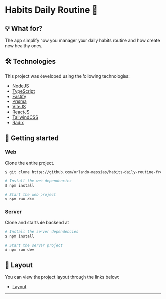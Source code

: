 # Habits Daily Routine 💪

## :bulb: What for?

The app simplify how you manager your daily habits routine and how create new healthy ones.

## :hammer_and_wrench: Technologies

This project was developed using the following technologies:

- [NodeJS](https://nodejs.org/)
- [TypeScript](https://www.typescriptlang.org/)
- [Fastify](https://www.fastify.io/)
- [Prisma](https://www.prisma.io/)
- [ViteJS](https://vitejs.dev/)
- [ReactJS](https://reactjs.org/)
- [TailwindCSS](https://tailwindcss.com/)
- [Radix](https://www.radix-ui.com/)


## 🚀 Getting started

### Web
Clone the entire project.

```bash
$ git clone https://github.com/orlando-messias/habits-daily-routine-frontend.git

# Install the web dependencies
$ npm install

# Start the web project
$ npm run dev
```

### Server
Clone and starts de backend at 

```bash
# Install the server dependencies
$ npm install

# Start the server project
$ npm run dev
```

## 🔖 Layout

You can view the project layout through the links below:

- [Layout](https://www.figma.com/file/shRNGnRp9ZaWPveFyaINcX/Habits?t=dBE6NT9OPCFJyHJn-0)

---